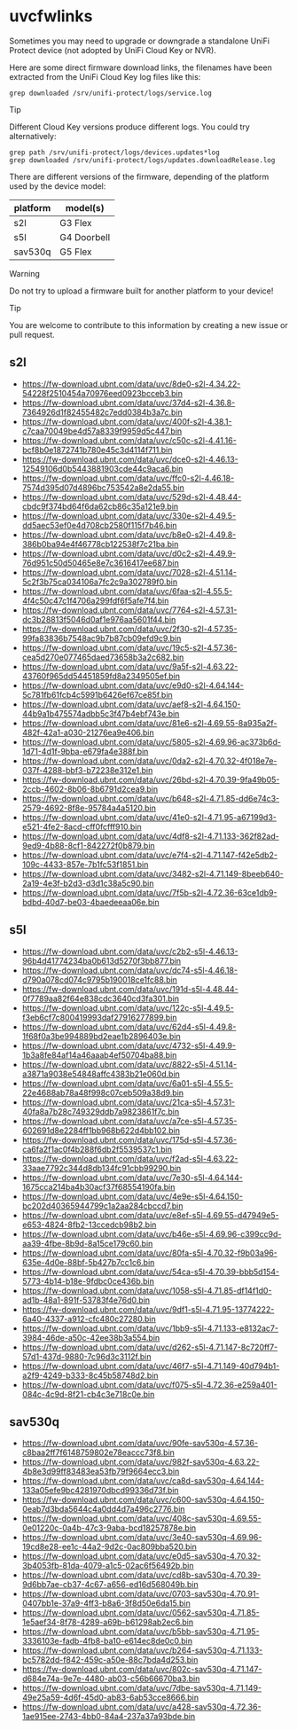 # uvcfwlinks

Sometimes you may need to upgrade or downgrade a standalone UniFi Protect
device (not adopted by UniFi Cloud Key or NVR).

Here are some direct firmware download links, the filenames have been extracted from
the UniFi Cloud Key log files like this:

```
grep downloaded /srv/unifi-protect/logs/service.log
```

> [!TIP]
> Different Cloud Key versions produce different logs. You could try alternatively:
> ```
> grep path /srv/unifi-protect/logs/devices.updates*log
> grep downloaded /srv/unifi-protect/logs/updates.downloadRelease.log
> ```


There are different versions of the firmware, depending of the platform used
by the device model:

| platform | model(s)    |
|----------|-------------|
| s2l      | G3 Flex     |
| s5l      | G4 Doorbell |
| sav530q  | G5 Flex     |

> [!WARNING]
> Do not try to upload a firmware built for another platform to your device!

> [!TIP]
> You are welcome to contribute to this information by creating a new issue or
  pull request.

## s2l

- https://fw-download.ubnt.com/data/uvc/8de0-s2l-4.34.22-54228f2510454a70976eed0923bcceb3.bin
- https://fw-download.ubnt.com/data/uvc/37d4-s2l-4.36.8-7364926d1f82455482c7edd0384b3a7c.bin
- https://fw-download.ubnt.com/data/uvc/400f-s2l-4.38.1-c7caa70049be4d57a8339f9959d5c447.bin
- https://fw-download.ubnt.com/data/uvc/c50c-s2l-4.41.16-bcf8b0e1872741b780e45c3d4114f711.bin
- https://fw-download.ubnt.com/data/uvc/dce0-s2l-4.46.13-12549106d0b5443881903cde44c9aca6.bin
- https://fw-download.ubnt.com/data/uvc/ffc0-s2l-4.46.18-7574d395d07d4896bc753542a8e2da55.bin
- https://fw-download.ubnt.com/data/uvc/529d-s2l-4.48.44-cbdc9f374bd64f6da62cb86c35a121e9.bin
- https://fw-download.ubnt.com/data/uvc/330e-s2l-4.49.5-dd5aec53ef0e4d708cb2580f115f7b46.bin
- https://fw-download.ubnt.com/data/uvc/b8e0-s2l-4.49.8-386b0ba94e4f46778cb122538f7c21ba.bin
- https://fw-download.ubnt.com/data/uvc/d0c2-s2l-4.49.9-76d951c50d50465e8e7c3616417ee687.bin
- https://fw-download.ubnt.com/data/uvc/7028-s2l-4.51.14-5c2f3b75ca034106a7fc2c9a302789f0.bin
- https://fw-download.ubnt.com/data/uvc/6faa-s2l-4.55.5-4f4c50c47c1f4706a299fdf6f5afe7f4.bin
- https://fw-download.ubnt.com/data/uvc/7764-s2l-4.57.31-dc3b28813f5046d0af1e976aa5601f44.bin
- https://fw-download.ubnt.com/data/uvc/2f30-s2l-4.57.35-99fa83836b7548ac9b7b87cb09efd9c9.bin
- https://fw-download.ubnt.com/data/uvc/19c5-s2l-4.57.36-cea5d270e077465daed73658b3a2c682.bin
- https://fw-download.ubnt.com/data/uvc/9a5f-s2l-4.63.22-43760f965dd54451859fd8a2349505ef.bin
- https://fw-download.ubnt.com/data/uvc/e9d0-s2l-4.64.144-5c781fb61fcb4c5991b6426ef67ce85f.bin
- https://fw-download.ubnt.com/data/uvc/aef8-s2l-4.64.150-44b9a1b475574adbb5c3f47b4ebf743e.bin
- https://fw-download.ubnt.com/data/uvc/81e6-s2l-4.69.55-8a935a2f-482f-42a1-a030-21276ea9e406.bin
- https://fw-download.ubnt.com/data/uvc/5805-s2l-4.69.96-ac373b6d-1d71-4d1f-9bba-e679fa4e388f.bin
- https://fw-download.ubnt.com/data/uvc/0da2-s2l-4.70.32-4f018e7e-037f-4288-bbf3-b72238e312e1.bin
- https://fw-download.ubnt.com/data/uvc/26bd-s2l-4.70.39-9fa49b05-2ccb-4602-8b06-8b6791d2cea9.bin
- https://fw-download.ubnt.com/data/uvc/b648-s2l-4.71.85-dd6e74c3-2579-4692-8f8e-95784a4a5120.bin
- https://fw-download.ubnt.com/data/uvc/41e0-s2l-4.71.95-a67199d3-e521-4fe2-8acd-cff0fcfff910.bin
- https://fw-download.ubnt.com/data/uvc/4df8-s2l-4.71.133-362f82ad-9ed9-4b88-8cf1-842272f0b879.bin
- https://fw-download.ubnt.com/data/uvc/e7f4-s2l-4.71.147-f42e5db2-109c-4433-857e-7b1fc53f1851.bin
- https://fw-download.ubnt.com/data/uvc/3482-s2l-4.71.149-8beeb640-2a19-4e3f-b2d3-d3d1c38a5c90.bin
- https://fw-download.ubnt.com/data/uvc/7f5b-s2l-4.72.36-63ce1db9-bdbd-40d7-be03-4baedeeaa06e.bin

## s5l

- https://fw-download.ubnt.com/data/uvc/c2b2-s5l-4.46.13-96b4d41774234ba0b613d5270f3bb877.bin
- https://fw-download.ubnt.com/data/uvc/dc74-s5l-4.46.18-d790a078cd074c9795b190018ce1fc88.bin
- https://fw-download.ubnt.com/data/uvc/191d-s5l-4.48.44-0f7789aa82f64e838cdc3640cd3fa301.bin
- https://fw-download.ubnt.com/data/uvc/122c-s5l-4.49.5-f3eb6cf7c800419993daf27916277899.bin
- https://fw-download.ubnt.com/data/uvc/62d4-s5l-4.49.8-1f68f0a3be994889bd2eae1b2896403e.bin
- https://fw-download.ubnt.com/data/uvc/4732-s5l-4.49.9-1b3a8fe84af14a46aaab4ef50704ba88.bin
- https://fw-download.ubnt.com/data/uvc/8822-s5l-4.51.14-a3871a9038e54848affc4383b21e060d.bin
- https://fw-download.ubnt.com/data/uvc/6a01-s5l-4.55.5-22e4688ab78a48f998c07ceb509a38d9.bin
- https://fw-download.ubnt.com/data/uvc/21ca-s5l-4.57.31-40fa8a7b28c749329ddb7a9823861f7c.bin
- https://fw-download.ubnt.com/data/uvc/a7ce-s5l-4.57.35-602691d8e2284ff1bb968b622d4bb102.bin
- https://fw-download.ubnt.com/data/uvc/175d-s5l-4.57.36-ca6fa2f1ac0f4b288f6db2f5539537c1.bin
- https://fw-download.ubnt.com/data/uvc/f2ad-s5l-4.63.22-33aae7792c344d8db134fc91cbb99290.bin
- https://fw-download.ubnt.com/data/uvc/7e30-s5l-4.64.144-1675cca214ba4b30acf37f68554190fa.bin
- https://fw-download.ubnt.com/data/uvc/4e9e-s5l-4.64.150-bc202d40365944799c1a2aa284cbccd7.bin
- https://fw-download.ubnt.com/data/uvc/e8ef-s5l-4.69.55-d47949e5-e653-4824-8fb2-13ccedcb98b2.bin
- https://fw-download.ubnt.com/data/uvc/b46e-s5l-4.69.96-c399cc9d-aa39-4fbe-8b9d-8a15ce179c60.bin
- https://fw-download.ubnt.com/data/uvc/80fa-s5l-4.70.32-f9b03a96-635e-4d0e-88bf-5b427b7cc1c6.bin
- https://fw-download.ubnt.com/data/uvc/54ca-s5l-4.70.39-bbb5d154-5773-4b14-b18e-9fdbc0ce436b.bin
- https://fw-download.ubnt.com/data/uvc/1058-s5l-4.71.85-df14f1d0-ad1b-48a1-891f-53783f4e76d0.bin
- https://fw-download.ubnt.com/data/uvc/9df1-s5l-4.71.95-13774222-6a40-4337-a912-cfc480c27280.bin
- https://fw-download.ubnt.com/data/uvc/1bb9-s5l-4.71.133-e8132ac7-3984-46de-a50c-42ee38b3a554.bin
- https://fw-download.ubnt.com/data/uvc/d262-s5l-4.71.147-8c720ff7-57d1-437d-9880-7c96d3c3112f.bin
- https://fw-download.ubnt.com/data/uvc/46f7-s5l-4.71.149-40d794b1-a2f9-4249-b333-8c45b58748d2.bin
- https://fw-download.ubnt.com/data/uvc/f075-s5l-4.72.36-e259a401-084c-4c9d-8f21-cb4c3e718c0e.bin

## sav530q

- https://fw-download.ubnt.com/data/uvc/90fe-sav530q-4.57.36-c8baa2ff7f6148759802e78eaccc73f8.bin
- https://fw-download.ubnt.com/data/uvc/982f-sav530q-4.63.22-4b8e3d99ff83483ea53fb79f9664ecc3.bin
- https://fw-download.ubnt.com/data/uvc/ca8d-sav530q-4.64.144-133a05efe9bc4281970dbcd99336d73f.bin
- https://fw-download.ubnt.com/data/uvc/c600-sav530q-4.64.150-0eab7d3bda5644c4a0dd4d7a496c2776.bin
- https://fw-download.ubnt.com/data/uvc/408c-sav530q-4.69.55-0e01220c-0a4b-47c3-9aba-bcd18257878e.bin
- https://fw-download.ubnt.com/data/uvc/3e40-sav530q-4.69.96-19cd8e28-ee1c-44a2-9d2c-0ac809bba520.bin
- https://fw-download.ubnt.com/data/uvc/e0d5-sav530q-4.70.32-3b4053fb-81da-4079-a1c5-02ac6f56492b.bin
- https://fw-download.ubnt.com/data/uvc/cd8b-sav530q-4.70.39-9d6bb7ae-cb37-4c67-a656-ed16d568049b.bin
- https://fw-download.ubnt.com/data/uvc/0703-sav530q-4.70.91-0407bb1e-37a9-4ff3-b8a6-3f8d50e6da15.bin
- https://fw-download.ubnt.com/data/uvc/0562-sav530q-4.71.85-1e5aef34-8f78-4289-a69b-b61298ab2ec6.bin
- https://fw-download.ubnt.com/data/uvc/b5bb-sav530q-4.71.95-3336103e-fadb-4fb8-ba10-e614ec8de0c0.bin
- https://fw-download.ubnt.com/data/uvc/b264-sav530q-4.71.133-bc5782dd-f842-459c-a50e-88c7bda4d253.bin
- https://fw-download.ubnt.com/data/uvc/802c-sav530q-4.71.147-d684e74a-9e7e-4480-ab03-c56b66670ba3.bin
- https://fw-download.ubnt.com/data/uvc/7dbe-sav530q-4.71.149-49e25a59-4d6f-45d0-ab83-6ab53cce8666.bin
- https://fw-download.ubnt.com/data/uvc/a428-sav530q-4.72.36-1ae915ee-2743-4bb0-84a4-237a37a93bde.bin
